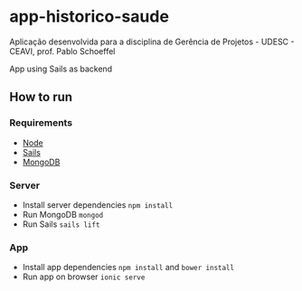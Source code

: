 # app-historico-saude
Aplicação desenvolvida para a disciplina de Gerência de Projetos - UDESC - CEAVI, prof. Pablo Schoeffel

App using Sails as backend


## How to run

### Requirements
- [Node](nodejs.org)
- [Sails](http://sailsjs.org/)
- [MongoDB](https://www.mongodb.org/)

### Server
- Install server dependencies `npm install`
- Run MongoDB `mongod`
- Run Sails `sails lift`

### App
- Install app dependencies `npm install` and `bower install`
- Run app on browser `ionic serve`